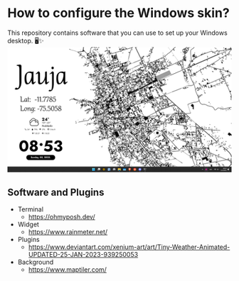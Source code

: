 # How to configure the Windows skin?
This repository contains software that you can use to set up your Windows desktop. 🖥️✨
<img src='img/skin_windows.png'/>

## Software and Plugins

- Terminal 
  - https://ohmyposh.dev/
- Widget
  - https://www.rainmeter.net/
- Plugins
  - https://www.deviantart.com/xenium-art/art/Tiny-Weather-Animated-UPDATED-25-JAN-2023-939250053
- Background 
  - https://www.maptiler.com/

